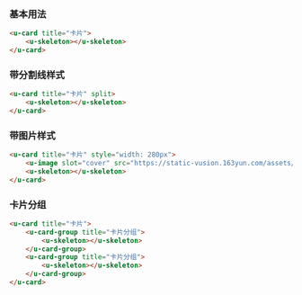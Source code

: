 ### 基本用法

``` html
<u-card title="卡片">
    <u-skeleton></u-skeleton>
</u-card>
```

### 带分割线样式

``` html
<u-card title="卡片" split>
    <u-skeleton></u-skeleton>
</u-card>
```

### 带图片样式

``` html
<u-card title="卡片" style="width: 280px">
    <u-image slot="cover" src="https://static-vusion.163yun.com/assets/cloud-ui/1.jpg" fit="contain"></u-image>
    <u-skeleton></u-skeleton>
</u-card>
```


### 卡片分组

``` html
<u-card title="卡片">
    <u-card-group title="卡片分组">
        <u-skeleton></u-skeleton>
    </u-card-group>
    <u-card-group title="卡片分组">
        <u-skeleton></u-skeleton>
    </u-card-group>
</u-card>
```
